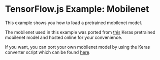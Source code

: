 # TensorFlow.js Example: Mobilenet

This example shows you how to load a pretrained mobilenet model.

The mobilenet used in this example was ported from
[this](https://github.com/fchollet/deep-learning-models/releases/download/v0.6/mobilenet_2_5_224_tf.h5)
Keras pretrained mobilenet model and hosted online for your convenience.

If you want, you can port your own mobilenet model by using the Keras converter script which
can be found [here](https://github.com/tensorflow/tfjs-layers/blob/master/scripts/keras_model_converter.py).
